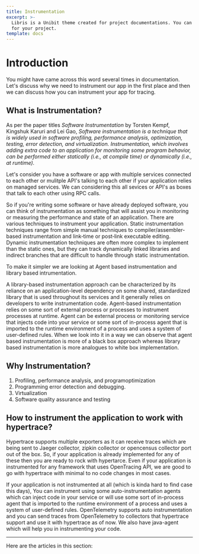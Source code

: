 ```yaml
---
title: Instrumentation
excerpt: >-
  Libris is a Unibit theme created for project documentations. You can use it
  for your project.
template: docs
---
```

# Introduction
You might have came across this word several times in documentation. Let's discuss why we need to instrument our app in the first place and then we can discuss how you can instrument your app for tracing. 

## What is Instrumentation?
As per the paper titles *Software Instrumentation* by Torsten Kempf, Kingshuk Karuri
and Lei Gao, *Software instrumentation is a technique that is widely used in software profiling, performance analysis, optimization, testing, error detection, and virtualization. Instrumentation, which involves adding extra code to an application for monitoring some program behavior, can be performed either statically (i.e., at compile time) or dynamically (i.e., at runtime).*

Let's consider you have a software or app with multiple services connected to each other or mulitple API's talking to each other if your application relies on managed services. We can considering this all sevices or API's as boxes that talk to each other using RPC calls. 

So if you're writing some software or have already deployed software, you can think of instrumentation as something that will assist you in monitoring or measuring the performance and state of an application. There are various techniques to instrument your application. Static instrumentation techniques range from simple manual techniques to compiler/assembler‐based instrumentation and link‐time or post‐link executable editing. Dynamic instrumentation techniques are often more complex to implement than the static ones, but they can track dynamically linked libraries and indirect branches that are difficult to handle through static instrumentation.

To make it simpler we are looking at Agent based instrumentation and library based intrumentation. 

A library-based instrumentation approach can be characterized by its reliance on an application-level dependency on some shared, standardized library that is used throughout its services and it generally relies on developers to write instrumentation code. Agent-based instrumentation relies on some sort of external process or processes to instrument processes at runtime. Agent can be external process or monitoring service that injects code into your service or some sort of in-process agent that is imported to the runtime environment of a process and uses a system of user-defined rules. When we look into it in a way we can observe that agent based instrumentation is more of a black box approach whereas library based instrumentation is more analogues to white box implementation. 

## Why Instrumentation?
1. Profiling, performance analysis, and programoptimization
2. Programming error detection and debugging.
3. Virtualization
4. Software quality assurance and testing

## How to instrument the application to work with hypertrace?
Hypertrace supports multiple exporters as it can receive traces which are being sent to Jaeger collector, zipkin collector or opencensus collector port out of the box. So, if your application is already implemented for any of these then you are ready to rock with hypertarce. Even if your application is instrumented for any framework that uses OpenTracing API, we are good to go with hypertrace with minimal to no code changes in most cases. 

If your application is not instrumented at all (which is kinda hard to find case this days), You can instrument using some auto-instrumentation agents which can inject code in your service or will use some sort of in-process agent that is imported to the runtime environment of a process and uses a system of user-defined rules. OpenTelemetry supports auto instrumentation and you can send traces from OpenTelemetry to collectors that hypertrace support and use it with hypertrace as of now. We also have java-agent which will help you in instrumenting your code. 




***

Here are the articles in this section:
